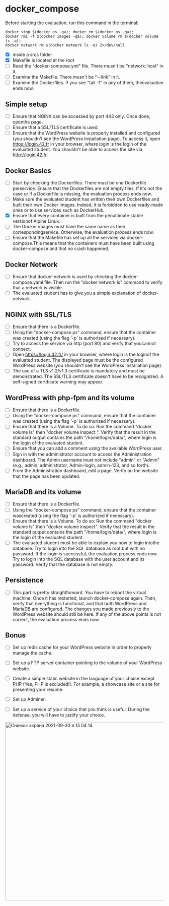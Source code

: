 # docker_compose

Before starting the evaluation, run this command in the terminal: 
```
docker stop $(docker ps -qa); docker rm $(docker ps -qa);
docker rmi -f $(docker images -qa); docker volume rm $(docker volume ls -q); 
docker network rm $(docker network ls -q) 2>/dev/null
```

- [x] inside a srcs folder
- [x] Makefile is located at the root
- [ ] Read the "docker-compose.yml" file. There musn't be 
"network: host" in it.
- [ ] Examine the Makefile. There musn't be "--link" in it. 
- [ ] Examine the Dockerfiles. If you see "tail -f" in any of 
them, theevaluation ends now.

## Simple setup

- [ ] Ensure that NGINX can be accessed by port 443 only. Once done, openthe page. 
- [ ] Ensure that a SSL/TLS certificate is used. 
- [ ] Ensure that the WordPress website is properly installed and configured 
(you shouldn't see the WordPress Installation page). To access it, open https://login.42.fr in your browser, where login is the login of the evaluated student. You shouldn't be able to access the site via http://login.42.fr.

## Docker Basics
- [ ] Start by checking the Dockerfiles. There must be one 
Dockerfile perservice. Ensure that the Dockerfiles are not empty 
files. If it's not the case or if a Dockerfile is missing, the evaluation 
process ends now. 
- [ ] Make sure the evaluated student has written their own 
Dockerfiles and built their own Docker images. Indeed, it is 
forbidden to use ready-made ones or to use services such as 
DockerHub. 
- [x] Ensure that every container is built from the 
penultimate stable versionof Alpine Linux. 
- [ ] The Docker images must have the same name as their 
correspondingservice. Otherwise, the evaluation process ends 
now. 
- [ ] Ensure that the Makefile has set up all the services via 
docker-compose.This means that the containers must have been 
built using docker-compose and that no crash happened.

## Docker Network

- [ ] Ensure that docker-network is used by checking the docker-
compose.yaml file. Then run the "docker network ls" command to 
verify that a network is visible. 
- [ ] The evaluated student has to give you a simple explanation 
of docker-network.

## NGINX with SSL/TLS

- [ ] Ensure that there is a Dockerfile. 
- [ ] Using the "docker-compose ps" command, ensure that the 
container was created (using the flag '-p' is authorized if necessary). 
- [ ] Try to access the service via http (port 80) and verify that 
youcannot connect. 
- [ ] Open https://login.42.fr/ in your browser, where login is 
the loginof the evaluated student. The displayed page must be the 
configured WordPress website (you shouldn't see the WordPress 
Installation page).
- [ ] The use of a TLS v1.2/v1.3 certificate is mandatory 
and must be demonstrated. The SSL/TLS certificate doesn't have to be 
recognized. A self-signed certificate warning may appear.

## WordPress with php-fpm and its volume

- [ ] Ensure that there is a Dockerfile. 
- [ ] Using the "docker-compose ps" command, ensure that the container was created (using the flag '-p' is authorized if necessary). 
- [ ] Ensure that there is a Volume. To do so: Run the command "docker volume ls" then "docker volume inspect ". Verify that the result in the standard output contains the path "/home/login/data/", where login is the login of the evaluated student. 
- [ ] Ensure that you can add a comment using the available WordPress user.
- [ ] Sign in with the administrator account to access the Administration dashboard. The Admin username must not include "admin" or "Admin" (e.g., admin, administrator, Admin-login, admin-123, and so forth). 
- [ ] From the Administration dashboard, edit a page. Verify on the website that the page has been updated.

##  MariaDB and its volume
- [ ] Ensure that there is a Dockerfile. 
- [ ] Using the "docker-compose ps" command, ensure that the container wascreated (using the flag '-p' is authorized if necessary). 
- [ ] Ensure that there is a Volume. To do so: Run the command "docker volume ls" then "docker volume inspect". Verify that the result in the standard output contains the path "/home/login/data/", where login is the login of the evaluated student. 
- [ ] The evaluated student must be able to explain you how to login intothe database. Try to login into the SQL database as root but with no password. If the login is successful, the evaluation process ends now. - Try to login into the SQL database with the user account and its password. Verify that the database is not empty.

## Persistence
- [ ] This part is pretty straightforward. You have to reboot the virtual machine. Once it has restarted, launch docker-compose again. Then, verify that everything is functional, and that both WordPress and MariaDB are configured. The changes you made previously to the WordPress website should still be here. If any of the above points is not correct, the evaluation process ends now.

## Bonus
- [ ] Set up redis cache for your WordPress website in order to properly manage the cache.
- [ ] Set up a FTP server container pointing to the volume of your WordPress website.
- [ ] Create a simple static website in the language of your choice except PHP (Yes, PHP is excluded!). For example, a showcase site or a site for presenting your resume.
- [ ] Set up Adminer.
- [ ] Set up a service of your choice that you think is useful. During the defense, you will have to justify your choice.



<img width="567" alt="Снимок экрана 2021-09-30 в 13 04 14" src="https://user-images.githubusercontent.com/12528718/135435521-6f4ce08e-0fa7-4bd7-a3f1-cfc91ea6e9b6.png">

